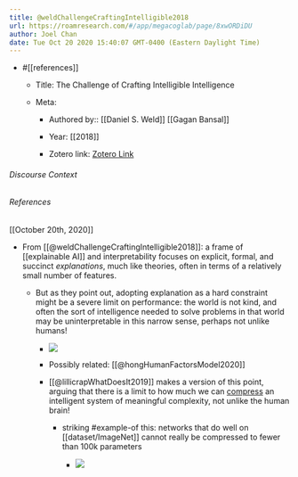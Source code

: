 ```yaml
---
title: @weldChallengeCraftingIntelligible2018
url: https://roamresearch.com/#/app/megacoglab/page/8xwORDiDU
author: Joel Chan
date: Tue Oct 20 2020 15:40:07 GMT-0400 (Eastern Daylight Time)
---
```


- #[[references]]

    - Title: The Challenge of Crafting Intelligible Intelligence

    - Meta:

        - Authored by:: [[Daniel S. Weld]] [[Gagan Bansal]]

        - Year: [[2018]]

        - Zotero link: [Zotero Link](zotero://select/items/1_64XN3NDX)

###### Discourse Context



###### References

[[October 20th, 2020]]

- From [[@weldChallengeCraftingIntelligible2018]]: a frame of [[explainable AI]] and interpretability focuses on explicit, formal, and succinct *explanations*, much like theories, often in terms of a relatively small number of features.

    - But as they point out, adopting explanation as a hard constraint might be a severe limit on performance: the world is not kind, and often the sort of intelligence needed to solve problems in that world may be uninterpretable in this narrow sense, perhaps not unlike humans!

        - ![](https://firebasestorage.googleapis.com/v0/b/firescript-577a2.appspot.com/o/imgs%2Fapp%2Fmegacoglab%2F7nWxy3GZpQ.png?alt=media&token=4d9bab07-d367-43b6-9e04-39dcf3be96bb)

        - Possibly related: [[@hongHumanFactorsModel2020]]

        - [[@lillicrapWhatDoesIt2019]] makes a version of this point, arguing that there is a limit to how much we can [compress]([[compression]]) an intelligent system of meaningful complexity, not unlike the human brain!

            - striking #example-of this: networks that do well on [[dataset/ImageNet]] cannot really be compressed to fewer than 100k parameters

                - ![](https://firebasestorage.googleapis.com/v0/b/firescript-577a2.appspot.com/o/imgs%2Fapp%2Fmegacoglab%2Fl79QNgnnC_.png?alt=media&token=c47295a7-1382-4fbd-8101-21b4904ba60b)
